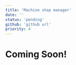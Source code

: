 ```yaml
---
title: 'Machine shop manager'
date: ''
status: 'pending'
github: 'github url'
priority: 4
---
```


# Coming Soon!